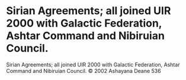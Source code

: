 # Sirian Agreements; all joined UIR 2000 with Galactic Federation, Ashtar Command and Nibiruian Council.

Sirian Agreements; all joined UIR 2000 with Galactic Federation, Ashtar Command and Nibiruian Council.
© 2002 Ashayana Deane
536